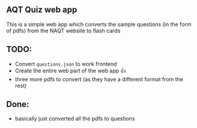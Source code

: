 ## AQT Quiz web app
This is a simple web app which converts the sample questions (in the form of pdfs) from the NAQT website to flash cards

## TODO:
- Convert `questions.json` to work frontend
- Create the entire web part of the web app :thumbsup:
- three more pdfs to convert (as they have a different format from the rest)

## Done:
- basically just converted all the pdfs to questions